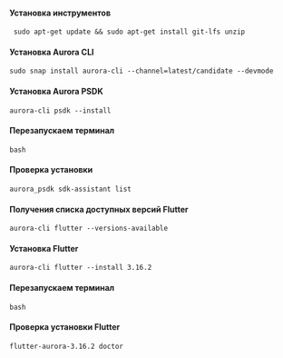 #### Установка инструментов
```shell
 sudo apt-get update && sudo apt-get install git-lfs unzip
```

#### Установка Aurora CLI
```shell
sudo snap install aurora-cli --channel=latest/candidate --devmode
```

#### Установка Aurora PSDK
```shell
aurora-cli psdk --install
```
#### Перезапускаем терминал
```shell
bash  
```
#### Проверка установки
```shell
aurora_psdk sdk-assistant list
```

#### Получения списка доступных версий Flutter
```shell
aurora-cli flutter --versions-available
```

#### Установка Flutter
```shell
aurora-cli flutter --install 3.16.2
```
#### Перезапускаем терминал
```shell
bash  
```

#### Проверка установки Flutter
```shell
flutter-aurora-3.16.2 doctor
```
